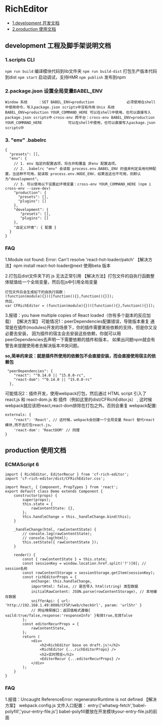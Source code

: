 # RichEditor
* [1.development 开发文档](#dev)
* [2.production  使用文档](#pro)

## development 工程及脚手架说明文档
<a name="dev"></a>
### 1.scripts CLI

`npm run build` 编译模块代码到lib文件夹
`npm run build-dist` 打包生产版本代码到dist
`npm start` 启动调试，支持HMR
`npm publish` 发布到npm

### 2.package.json 设置全局变量BABEL_ENV

`Window 系统     ：SET BABEL_ENV=production               必须使用在shell中使用命令，写入package.json scripts中没有作用`
`Unix 系统       ：BABEL_ENV=production YOUR_COMMAND_HERE 可以在shell中使用，也可以直接写入package.json scripts中`
`cross-env 跨平台：cross-env BABEL_ENV=production YOUR_COMMAND_HERE            可以在shell中使用，也可以直接写入package.json scripts中`

### 3. "env"  .babelrc
```.babelrc
{
  "presets": [],
  "env": {
    // 1. env 指定的配置选项，将合并和覆盖 非env 配置选项。
    // 2. .babelrc "env" 会读取 process.env.BABEL_ENV 的值来判定采用何种配置，当这种不可用，就读取 process.env.NODE_ENV，如果连这也不可用，则默认为"development"。
    // 3. 可以使用以下设置此环境变量：cross-env YOUR_COMMAND_HERE (npm i cross-env --save-dev)
    "production": {
      "presets": [],
      "plugins": []
    },
    "development": {
       "presets": [],
       "plugins": []
    },
    "自定义环境": { 配置 }
  }
}
```
### FAQ
1.Module not found: Error: Can't resolve 'react-hot-loader/patch'
【解决方法】npm install react-hot-loader@next 使用beta 版本

2.打包后dist文件夹下的 js 无法正常引用
【解决方法】打包文件的自执行函数整体赋值给一个全局变量，然后在js中引用全局变量
```
打包文件后会生成如下的自执行函数：
(function(module){})([function(){},function(){}]);
然后，
var CFRichEditor = (function(module){})([function(){},function(){}]);
```

3.报错：you have multiple copies of React loaded（你有多个副本的反应加载）
【解决方案】
可能情况1：peerDependencies配置错误，导致版本重复
通常是在插件(modules)开发的场景下，你的插件需要某些依赖的支持，但是你又没必要去安装，
因为插件的宿主会去安装这些依赖，你就可以用peerDependencies去声明一下需要依赖的插件和版本，
如果出问题npm就会有警告来提醒使用者去解决版本冲突问题。

**so,简单的来说：就是插件所使用的依赖包不会直接安装，而会直接使用宿主的依赖包**
```
 "peerDependencies": {
    "react": "^0.14.0 || ^15.0.0-rc",
    "react-dom": "^0.14.0 || ^15.0.0-rc"
  },
  ```
可能情况2：插件开发，使用webpack打包，然后通过 HTML script 引入了react.js 和 react-dom.js 和 插件（例如这里的dist/CFRichEditor.js） ,
这时候webpack就应该把react,react-dom排除在打包之外。否则会重复
webpack配置:
```
externals: {
    "react": 'React', // 这时候，webpack会创建一个全局变量 React 替代react模块,而不去打包react.js。
    'react-dom': 'ReactDOM' // 同理
}
```

## production 使用文档
<a name="pro"></a>
### ECMAScript 6
```
import { RichEditor, EditorRecur } from 'cf-rich-editor';
import 'cf-rich-editor/dist/CFRichEditor.css';

import React, { Component, PropTypes } from 'react';
export default class Demo extends Component {
    constructor(props) {
        super(props);
        this.state = {
            rawContentState: {},
        };
        this.handleChange = this._handleChange.bind(this);
    }

    _handleChange(html, rawContentState) {
        // console.log(rawContentState);
        // console.log(html);
        this.setState({ rawContentState });
    }

    render() {
        const { rawContentState } = this.state;
        const sessionKey = window.location.href.split('?')[0]; // session名称
        const rowContentStorage = sessionStorage.getItem(sessionKey);
        const richEditorProps = {
            onChange: this.handleChange,
            importHtml: false, // 是否导入 html(string) 类型数据
            initialRawContent: JSON.parse(rowContentStorage), // 本地缓存数据
            snifferApi: { url: 'http://192.168.1.49:8080/CFSP/web/checkUrl', param: 'urlStr' }
            // 网址嗅探接口：返回值格式遵循{ vaild:true/false,response:'responseInfo' }有效true,无效false
        };
        const editorRecurProps = {
            rawContentState,
        };
        return (
            <div>
                <h2>RichEditor base on draft.js!</h2>
                <RichEditor {...richEditorProps} />
                <h2>实时预览</h2>
                <EditorRecur {...editorRecurProps} />
            </div>
        );
    }
}
```

### FAQ
1.报错：Uncaught ReferenceError: regeneratorRuntime is not defined
【解决方案】
webpack.config.js 文件入口配置：
entry:['whatwg-fetch','babel-polyfill','your-entry-file.js']
babel-polyfill要放在开发模块your-entry-file.js的前面